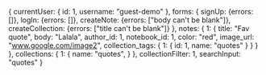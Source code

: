 {
  currentUser: {
    id: 1,
    username: "guest-demo"
  },
  forms: {
    signUp: {errors: []},
    logIn: {errors: []},
    createNote: {errors: ["body can't be blank"]},
    createCollection: {errors: ["title can't be blank"]}
  },
  notes: {
    1: {
      title: "Fav quote",
      body: "Lalala",
      author_id: 1,
      notebook_id: 1,
      color: "red",
      image_url: "www.google.com/image2",
      collection_tags: {
        1: {
          id: 1,
          name: "quotes"
        }
      }
    }
  },
  collections: {
    1: {
      name: "quotes",
    }
  },
  collectionFilter: 1,
  searchInput: "quotes"
}
